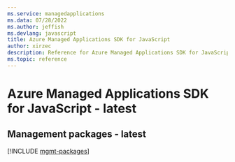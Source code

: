 ```yaml
---
ms.service: managedapplications
ms.data: 07/28/2022
ms.author: jeffish
ms.devlang: javascript
title: Azure Managed Applications SDK for JavaScript
author: xirzec
description: Reference for Azure Managed Applications SDK for JavaScript
ms.topic: reference
---
```

# Azure Managed Applications SDK for JavaScript - latest

## Management packages - latest
[!INCLUDE [mgmt-packages](managed-applications-mgmt-index.md)]